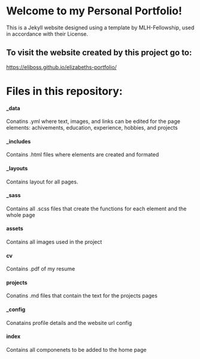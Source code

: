 # Welcome to my Personal Portfolio!

This is a Jekyll website designed using a template by MLH-Fellowship, used in accordance with their License.

## To visit the website created by this project go to: 
https://eliboss.github.io/elizabeths-portfolio/

# Files in this repository: 

#### _data
Conatins .yml where text, images, and links can be edited for the page elements: achivements, education, experience, hobbies, and projects

#### _includes
Contains .html files where elements are created and formated

#### _layouts 
Contains layout for all pages.

#### _sass
Contains all .scss files that create the functions for each element and the whole page

#### assets
Contains all images used in the project

#### cv
Contains .pdf of my resume

#### projects
Conatins .md files that contain the text for the projects pages

#### _config
Conatains profile details and the website url config

#### index
Contains all componenets to be added to the home page
